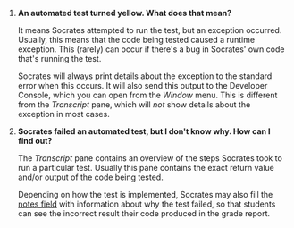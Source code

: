 1.  **An automated test turned yellow. What does that mean?**

    It means Socrates attempted to run the test, but an exception occurred.
    Usually, this means that the code being tested caused a runtime exception.
    This (rarely) can occur if there's a bug in Socrates' own code that's
    running the test.

    Socrates will always print details about the exception to the standard
    error when this occurs. It will also send this output to the Developer
    Console, which you can open from the *Window* menu. This is different from
    the *Transcript* pane, which will *not* show details about the exception in
    most cases.

2.  **Socrates failed an automated test, but I don't know why.
    How can I find out?**

    The *Transcript* pane contains an overview of the steps Socrates took to
    run a particular test. Usually this pane contains the exact return value
    and/or output of the code being tested.

    Depending on how the test is implemented, Socrates may also fill the [notes
    field](ui.html#notes) with information about why the test failed, so that
    students can see the incorrect result their code produced in the grade
    report.

